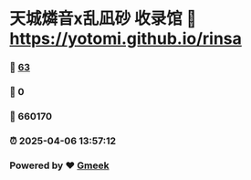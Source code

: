 # 天城燐音x乱凪砂 收录馆 :link: https://yotomi.github.io/rinsa 
### :page_facing_up: [63](https://yotomi.github.io/rinsa/tag.html) 
### :speech_balloon: 0 
### :hibiscus: 660170 
### :alarm_clock: 2025-04-06 13:57:12 
### Powered by :heart: [Gmeek](https://github.com/Meekdai/Gmeek)
